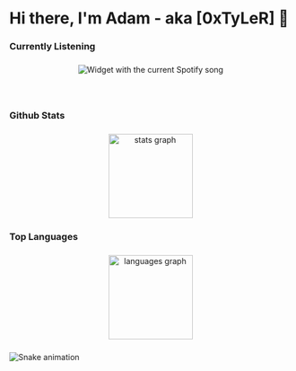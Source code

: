 <h1 align="left">Hi there, I'm Adam - aka [0xTyLeR] 👋</h1>

###

<h3 align="left">Currently Listening</h3>

###

<div align="center">
  <img src="https://spotify-readme-8ke4rhne0-ademdayekh32-gmailcom.vercel.app/api/spotify?" alt="Widget with the current Spotify song"  />
</div>

###

<br clear="both">

<h3 align="left">Github Stats</h3>

###

<div align="center">
  <img src="https://github-readme-stats.vercel.app/api?username=0xTyLeR&hide_title=false&hide_rank=false&show_icons=true&include_all_commits=true&count_private=true&disable_animations=false&theme=dracula&locale=en&hide_border=false&order=1" height="150" alt="stats graph"  />
</div>

###

<h3 align="left">Top Languages</h3>

###

<div align="center">
  <img src="https://github-readme-stats.vercel.app/api/top-langs?username=0xTyLeR&locale=en&hide_title=false&layout=compact&card_width=320&langs_count=5&theme=dracula&hide_border=false&order=2" height="150" alt="languages graph"  />
</div>

###

<img src="https://raw.githubusercontent.com/AidnGrin/AidnGrin/output/snake.svg" alt="Snake animation" />

###
